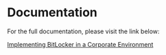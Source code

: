 # Documentation

For the full documentation, please visit the link below:

[Implementing BitLocker in a Corporate Environment](https://blog.wuibaille.fr/2023/03/deployer-bitlocker-en-entreprise/)
